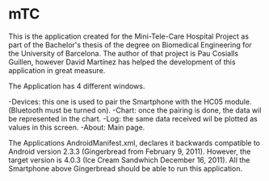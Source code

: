 # mTC

This is the application created for the Mini-Tele-Care Hospital Project as part of the Bachelor's thesis of the degree on Biomedical Engineering for the University of Barcelona.
The author of that project is Pau Cosialls Guillen, however David Martínez has helped the development of this application in great measure.

The Application has 4 different windows.

-Devices: this one is used to pair the Smartphone with the HC05 module. (Bluetooth must be turned on).
-Chart: once the pairing is done, the data wil be represented in the chart.
-Log: the same data received wil be plotted as values in this screen.
-About: Main page.

The Applications AndroidManifest.xml, declares it backwards compatible to Android version 2.3.3 (Gingerbread from February 9, 2011). However, the target version is 4.0.3 (Ice Cream Sandwhich December 16, 2011). All the Smartphone above Gingerbread should be able to run this application.

